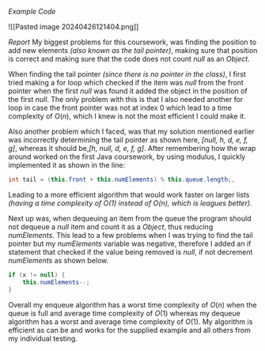 *Example Code*

![[Pasted image 20240426121404.png]]

*Report*
My biggest problems for this coursework, was finding the position to add new elements *(also known as the tail pointer)*, making sure that position is correct and making sure that the code does not count $null$ as an $Object$. 

When finding the tail pointer *(since there is no pointer in the class)*, I first tried making a for loop which checked if the item was $null$ from the front pointer when the first $null$ was found it added the object in the position of the first $null$. The only problem with this is that I also needed another for loop in case the front pointer was not at index 0 which lead to a time complexity of $O(n)$, which I knew is not the most efficient I could make it. 

Also another problem which I faced, was that my solution mentioned earlier was incorrectly determining the tail pointer as shown here, *[null, h, d, e, f, g]*, whereas it should be,*[h, null, d, e, f, g]*. After remembering how the wrap around worked on the first Java coursework, by using modulus, I quickly implemented it as shown in the line:

```java
int tail = (this.front + this.numElements) % this.queue.length;,
```

Leading to a more efficient algorithm that would work faster on larger lists *(having a time complexity of $O(1)$ instead of $O(n)$, which is leagues better)*. 

Next up was, when dequeuing an item from the queue the program should not dequeue a $null$ item and count it as a $Object$, thus reducing $numElements$. This lead to a few problems when I was trying to find the tail pointer but my $numElements$ variable was negative, therefore I added an if statement that checked if the value being removed is $null$, if not decrement $numElements$ as shown below.

```java
if (x != null) {
	this.numElements--;
}
```

Overall my enqueue algorithm has a worst time complexity of $O(n)$ when the queue is full and average time complexity of $O(1)$ whereas my dequeue algorithm has a worst and average time complexity of $O(1)$. My algorithm is efficient as can be and works for the supplied example and all others from my individual testing.
